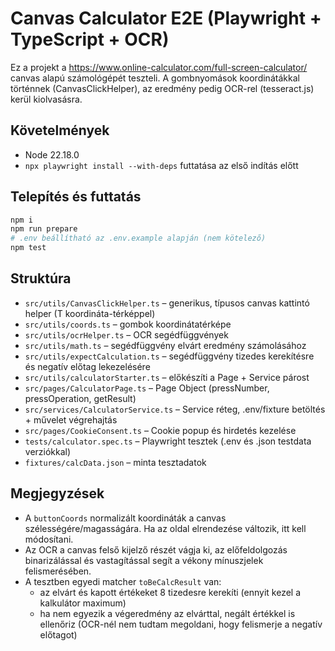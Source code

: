 # Canvas Calculator E2E (Playwright + TypeScript + OCR)

Ez a projekt a https://www.online-calculator.com/full-screen-calculator/ canvas alapú számológépét teszteli.
A gombnyomások koordinátákkal történnek (CanvasClickHelper), az eredmény pedig OCR-rel (tesseract.js) kerül kiolvasásra.

## Követelmények
- Node 22.18.0
- `npx playwright install --with-deps` futtatása az első indítás előtt

## Telepítés és futtatás
```bash
npm i
npm run prepare
# .env beállítható az .env.example alapján (nem kötelező)
npm test
```

## Struktúra
- `src/utils/CanvasClickHelper.ts` – generikus, típusos canvas kattintó helper (T koordináta-térképpel)
- `src/utils/coords.ts` – gombok koordinátatérképe
- `src/utils/ocrHelper.ts` – OCR segédfüggvények
- `src/utils/math.ts` – segédfüggvény elvárt eredmény számolásához
- `src/utils/expectCalculation.ts` – segédfüggvény tizedes kerekítésre és negatív előtag lekezelésére
- `src/utils/calculatorStarter.ts` – előkészíti a Page + Service párost
- `src/pages/CalculatorPage.ts` – Page Object (pressNumber, pressOperation, getResult)
- `src/services/CalculatorService.ts` – Service réteg, .env/fixture betöltés + művelet végrehajtás
- `src/pages/CookieConsent.ts` – Cookie popup és hirdetés kezelése
- `tests/calculator.spec.ts` – Playwright tesztek (.env és .json testdata verziókkal)
- `fixtures/calcData.json` – minta tesztadatok

## Megjegyzések
- A `buttonCoords` normalizált koordináták a canvas szélességére/magasságára.
  Ha az oldal elrendezése változik, itt kell módosítani.
- Az OCR a canvas felső kijelző részét vágja ki, az előfeldolgozás binarizálással és
  vastagítással segít a vékony mínuszjelek felismerésében.
- A tesztben egyedi matcher `toBeCalcResult` van:
    - az elvárt és kapott értékeket 8 tizedesre kerekíti (ennyit kezel a kalkulátor maximum)
    - ha nem egyezik a végeredmény az elvárttal, negált értékkel is ellenőriz (OCR-nél nem tudtam megoldani, hogy felismerje a negatív előtagot)
